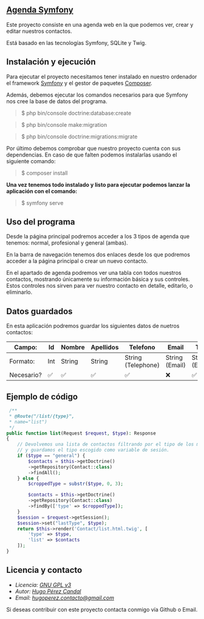 ## [Agenda Symfony](https://www.github.com/Hugo-Perez/Symfony-contacts)
Este proyecto consiste en una agenda web en la que podemos ver, crear y editar nuestros contactos.

Está basado en las tecnologías Symfony, SQLite y Twig.

## Instalación y ejecución
Para ejecutar el proyecto necesitamos tener instalado en nuestro ordenador el framework [Symfony](https://symfony.com/download) y el gestor de paquetes [Composer](https://getcomposer.org/download/).

Además, debemos ejecutar los comandos necesarios para que Symfony nos cree la base de datos del programa.
> $ php bin/console doctrine:database:create

> $ php bin/console make:migration

> $ php bin/console doctrine:migrations:migrate

Por último debemos comprobar que nuestro proyecto cuenta con sus dependencias. 
En caso de que falten podemos instalarlas usando el siguiente comando: 
> $ composer install

**Una vez tenemos todo instalado y listo para ejecutar podemos lanzar la aplicación con el comando:**
> $ symfony serve

## Uso del programa
Desde la página principal podremos acceder a los 3 tipos de agenda que tenemos: normal, profesional y general (ambas).

En la barra de navegación tenemos dos enlaces desde los que podremos acceder a la página principal o crear un nuevo contacto.

En el apartado de agenda podremos ver una tabla con todos nuestros contactos, mostrando únicamente su información básica y sus controles. Estos controles nos sirven para ver nuestro contacto en detalle, editarlo, o eliminarlo.

## Datos guardados
En esta aplicación podremos guardar los siguientes datos de nuetros contactos:

| Campo:      | Id   | Nombre | Apellidos | Telefono          | Email         | Tipo         | Notas |
|-------------|------|--------|-----------|-------------------|---------------|--------------|-------|
| Formato:    | Int  | String | String    | String (Telephone)| String (Email)| String (Enum)| Text  |
| Necesario?  | ✅   | ✅     | ✅       | ✅                | ❌            | ✅           | ❌    |


## Ejemplo de código

```php
 /**
 * @Route("/list/{type}", 
 * name="list")
 */
public function list(Request $request, $type): Response
{
    // Devolvemos una lista de contactos filtrando por el tipo de los mismos
    // y guardamos el tipo escogido como variable de sesión.
    if ($type == "general") {
        $contacts = $this->getDoctrine()
        ->getRepository(Contact::class)
        ->findAll();
    } else {
        $croppedType = substr($type, 0, 3);

        $contacts = $this->getDoctrine()
        ->getRepository(Contact::class)
        ->findBy(['type' => $croppedType]);
    }
    $session = $request->getSession();
    $session->set("lastType", $type);
    return $this->render('Contact/list.html.twig', [
        'type' => $type,
        'list' => $contacts
    ]);
}
```

## Licencia y contacto
- *Licencia: [GNU GPL v3](http://www.gnu.org/licenses/gpl-3.0.html)*
- *Autor: [Hugo Pérez Candal](https://www.github.com/Hugo-Perez)*
- *Email: [hugoperez.contacto@gmail.com](mailto:hugoperez.contacto@gmail.com)*

Si deseas contribuir con este proyecto contacta conmigo vía Github o Email.